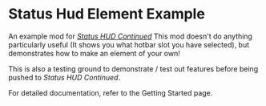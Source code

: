 # Status Hud Element Example 
An example mod for [_Status HUD Continued_](https://github.com/Gravydigger/statushud)
This mod doesn't do anything particularly useful (It shows you what hotbar slot you have selected), but demonstrates how to make an element of your own!

This is also a testing ground to demonstrate / test out features before being pushed to _Status HUD Continued_. 

For detailed documentation, refer to the Getting Started page.